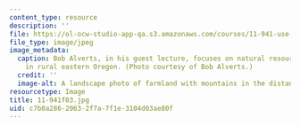 ```yaml
---
content_type: resource
description: ''
file: https://ol-ocw-studio-app-qa.s3.amazonaws.com/courses/11-941-use-of-joint-fact-finding-in-science-intensive-policy-disputes-part-i-fall-2003/c7b0a28620632f7a7f1e3104d03ae80f_11-941f03.jpg
file_type: image/jpeg
image_metadata:
  caption: Bob Alverts, in his guest lecture, focuses on natural resource management
    in rural eastern Oregon. (Photo courtesy of Bob Alverts.)
  credit: ''
  image-alt: A landscape photo of farmland with mountains in the distance.
resourcetype: Image
title: 11-941f03.jpg
uid: c7b0a286-2063-2f7a-7f1e-3104d03ae80f
---
```

